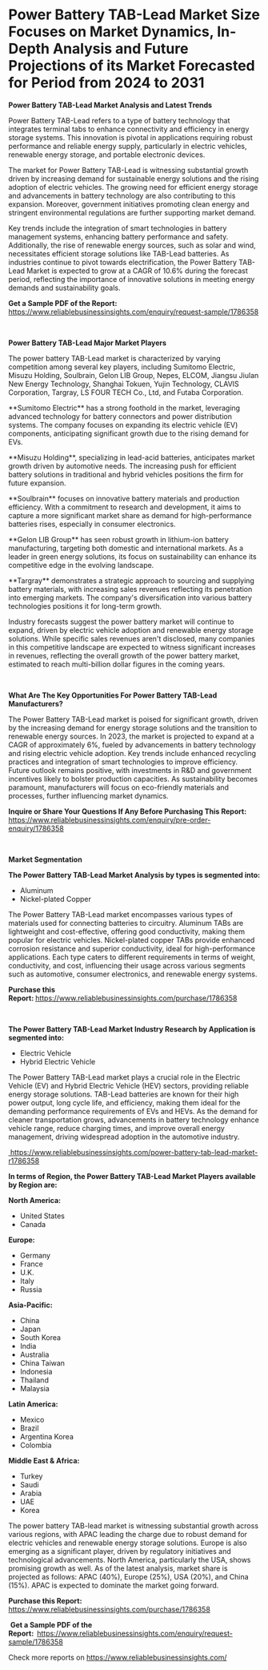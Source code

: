 <p><h1>Power Battery TAB-Lead Market Size Focuses on Market Dynamics, In-Depth Analysis and Future Projections of its Market Forecasted for Period from 2024 to 2031</h1></p><p><strong>Power Battery TAB-Lead Market Analysis and Latest Trends</strong></p>
<p><p>Power Battery TAB-Lead refers to a type of battery technology that integrates terminal tabs to enhance connectivity and efficiency in energy storage systems. This innovation is pivotal in applications requiring robust performance and reliable energy supply, particularly in electric vehicles, renewable energy storage, and portable electronic devices. </p><p>The market for Power Battery TAB-Lead is witnessing substantial growth driven by increasing demand for sustainable energy solutions and the rising adoption of electric vehicles. The growing need for efficient energy storage and advancements in battery technology are also contributing to this expansion. Moreover, government initiatives promoting clean energy and stringent environmental regulations are further supporting market demand.</p><p>Key trends include the integration of smart technologies in battery management systems, enhancing battery performance and safety. Additionally, the rise of renewable energy sources, such as solar and wind, necessitates efficient storage solutions like TAB-Lead batteries. As industries continue to pivot towards electrification, the Power Battery TAB-Lead Market is expected to grow at a CAGR of 10.6% during the forecast period, reflecting the importance of innovative solutions in meeting energy demands and sustainability goals.</p></p>
<p><strong>Get a Sample PDF of the Report:&nbsp;</strong> <a href="https://www.reliablebusinessinsights.com/enquiry/request-sample/1786358?utm_campaign=1837&utm_medium=2&utm_source=Github&utm_content=ia&utm_term=27122024&utm_id=power-battery-tab-lead">https://www.reliablebusinessinsights.com/enquiry/request-sample/1786358</a></p>
<p>&nbsp;</p>
<p><strong>Power Battery TAB-Lead Major Market Players</strong></p>
<p><p>The power battery TAB-Lead market is characterized by varying competition among several key players, including Sumitomo Electric, Misuzu Holding, Soulbrain, Gelon LIB Group, Nepes, ELCOM, Jiangsu Jiulan New Energy Technology, Shanghai Tokuen, Yujin Technology, CLAVIS Corporation, Targray, LS FOUR TECH Co., Ltd, and Futaba Corporation.</p><p>**Sumitomo Electric** has a strong foothold in the market, leveraging advanced technology for battery connectors and power distribution systems. The company focuses on expanding its electric vehicle (EV) components, anticipating significant growth due to the rising demand for EVs.</p><p>**Misuzu Holding**, specializing in lead-acid batteries, anticipates market growth driven by automotive needs. The increasing push for efficient battery solutions in traditional and hybrid vehicles positions the firm for future expansion.</p><p>**Soulbrain** focuses on innovative battery materials and production efficiency. With a commitment to research and development, it aims to capture a more significant market share as demand for high-performance batteries rises, especially in consumer electronics.</p><p>**Gelon LIB Group** has seen robust growth in lithium-ion battery manufacturing, targeting both domestic and international markets. As a leader in green energy solutions, its focus on sustainability can enhance its competitive edge in the evolving landscape.</p><p>**Targray** demonstrates a strategic approach to sourcing and supplying battery materials, with increasing sales revenues reflecting its penetration into emerging markets. The company's diversification into various battery technologies positions it for long-term growth.</p><p>Industry forecasts suggest the power battery market will continue to expand, driven by electric vehicle adoption and renewable energy storage solutions. While specific sales revenues aren't disclosed, many companies in this competitive landscape are expected to witness significant increases in revenues, reflecting the overall growth of the power battery market, estimated to reach multi-billion dollar figures in the coming years.</p></p>
<p>&nbsp;</p>
<p><strong>What Are The Key Opportunities For Power Battery TAB-Lead Manufacturers?</strong></p>
<p><p>The Power Battery TAB-Lead market is poised for significant growth, driven by the increasing demand for energy storage solutions and the transition to renewable energy sources. In 2023, the market is projected to expand at a CAGR of approximately 6%, fueled by advancements in battery technology and rising electric vehicle adoption. Key trends include enhanced recycling practices and integration of smart technologies to improve efficiency. Future outlook remains positive, with investments in R&D and government incentives likely to bolster production capacities. As sustainability becomes paramount, manufacturers will focus on eco-friendly materials and processes, further influencing market dynamics.</p></p>
<p><strong>Inquire or Share Your Questions If Any Before Purchasing This Report:</strong> <a href="https://www.reliablebusinessinsights.com/enquiry/pre-order-enquiry/1786358?utm_campaign=1837&utm_medium=2&utm_source=Github&utm_content=ia&utm_term=27122024&utm_id=power-battery-tab-lead">https://www.reliablebusinessinsights.com/enquiry/pre-order-enquiry/1786358</a></p>
<p>&nbsp;</p>
<p><strong>Market Segmentation</strong></p>
<p><strong>The Power Battery TAB-Lead Market Analysis by types is segmented into:</strong></p>
<p><ul><li>Aluminum</li><li>Nickel-plated Copper</li></ul></p>
<p><p>The Power Battery TAB-Lead market encompasses various types of materials used for connecting batteries to circuitry. Aluminum TABs are lightweight and cost-effective, offering good conductivity, making them popular for electric vehicles. Nickel-plated copper TABs provide enhanced corrosion resistance and superior conductivity, ideal for high-performance applications. Each type caters to different requirements in terms of weight, conductivity, and cost, influencing their usage across various segments such as automotive, consumer electronics, and renewable energy systems.</p></p>
<p><strong>Purchase this Report:&nbsp;</strong><a href="https://www.reliablebusinessinsights.com/purchase/1786358?utm_campaign=1837&utm_medium=2&utm_source=Github&utm_content=ia&utm_term=27122024&utm_id=power-battery-tab-lead">https://www.reliablebusinessinsights.com/purchase/1786358</a></p>
<p>&nbsp;</p>
<p><strong>The Power Battery TAB-Lead Market Industry Research by Application is segmented into:</strong></p>
<p><ul><li>Electric Vehicle</li><li>Hybrid Electric Vehicle</li></ul></p>
<p><p>The Power Battery TAB-Lead market plays a crucial role in the Electric Vehicle (EV) and Hybrid Electric Vehicle (HEV) sectors, providing reliable energy storage solutions. TAB-Lead batteries are known for their high power output, long cycle life, and efficiency, making them ideal for the demanding performance requirements of EVs and HEVs. As the demand for cleaner transportation grows, advancements in battery technology enhance vehicle range, reduce charging times, and improve overall energy management, driving widespread adoption in the automotive industry.</p></p>
<p><a href="https://www.reliablebusinessinsights.com/power-battery-tab-lead-market-r1786358?utm_campaign=1837&utm_medium=2&utm_source=Github&utm_content=ia&utm_term=27122024&utm_id=power-battery-tab-lead">&nbsp;https://www.reliablebusinessinsights.com/power-battery-tab-lead-market-r1786358</a></p>
<p><strong>In terms of Region, the Power Battery TAB-Lead Market Players available by Region are:</strong></p>
<p>
    <p> <strong> North America: </strong>
        <ul>
            <li>United States</li>
            <li>Canada</li>
        </ul>
        </p> 
    <p> <strong> Europe: </strong>
        <ul>
            <li>Germany</li>
            <li>France</li>
            <li>U.K.</li>
            <li>Italy</li>
            <li>Russia</li>
        </ul>
        </p> 
    <p> <strong> Asia-Pacific: </strong>
        <ul>
            <li>China</li>
            <li>Japan</li>
            <li>South Korea</li>
            <li>India</li>
            <li>Australia</li>
            <li>China Taiwan</li>
            <li>Indonesia</li>
            <li>Thailand</li>
            <li>Malaysia</li>
        </ul>
        </p> 
    <p> <strong> Latin America: </strong>
        <ul>
            <li>Mexico</li>
            <li>Brazil</li>
            <li>Argentina Korea</li>
            <li>Colombia</li>
        </ul>
        </p> 
    <p> <strong> Middle East & Africa: </strong>
        <ul>
            <li>Turkey</li>
            <li>Saudi</li>
            <li>Arabia</li>
            <li>UAE</li>
            <li>Korea</li>
        </ul>
    </p>
    </p>
<p><p>The power battery TAB-lead market is witnessing substantial growth across various regions, with APAC leading the charge due to robust demand for electric vehicles and renewable energy storage solutions. Europe is also emerging as a significant player, driven by regulatory initiatives and technological advancements. North America, particularly the USA, shows promising growth as well. As of the latest analysis, market share is projected as follows: APAC (40%), Europe (25%), USA (20%), and China (15%). APAC is expected to dominate the market going forward.</p></p>
<p><strong>Purchase this Report: </strong><a href="https://www.reliablebusinessinsights.com/purchase/1786358?utm_campaign=1837&utm_medium=2&utm_source=Github&utm_content=ia&utm_term=27122024&utm_id=power-battery-tab-lead">https://www.reliablebusinessinsights.com/purchase/1786358</a></p>
<p>&nbsp;<strong>Get a Sample PDF of the Report:&nbsp;&nbsp;</strong><a href="https://www.reliablebusinessinsights.com/enquiry/request-sample/1786358?utm_campaign=1837&utm_medium=2&utm_source=Github&utm_content=ia&utm_term=27122024&utm_id=power-battery-tab-lead">https://www.reliablebusinessinsights.com/enquiry/request-sample/1786358</a></p>
<p><strong></strong></p>
<p>Check more reports on <a href="https://www.reliablebusinessinsights.com/?utm_campaign=1837&utm_medium=2&utm_source=Github&utm_content=ia&utm_term=27122024&utm_id=power-battery-tab-lead">https://www.reliablebusinessinsights.com/</a></p>